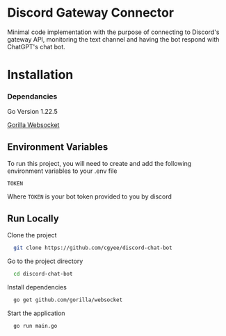 # Discord Gateway Connector

Minimal code implementation with the purpose of connecting to Discord's gateway API, monitoring the text channel and having the bot respond with ChatGPT's chat bot.

# Installation

### Dependancies

Go Version 1.22.5

[Gorilla Websocket](https://pkg.go.dev/github.com/gorilla/websocket@v1.5.3)

## Environment Variables

To run this project, you will need to create and add the following environment variables to your .env file

`TOKEN`

Where `TOKEN` is your bot token provided to you by discord

## Run Locally

Clone the project

```bash
  git clone https://github.com/cgyee/discord-chat-bot
```

Go to the project directory

```bash
  cd discord-chat-bot
```

Install dependencies

```bash
  go get github.com/gorilla/websocket
```

Start the application

```bash
  go run main.go
```
